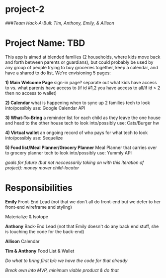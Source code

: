 # project-2
###_Team Hack-A-Bull: Tim, Anthony, Emily, & Allison_

# Project Name: TBD
This app is aimed at blended families (2 households, where kids move back and forth between parents or guardians), but could probably be used by any group of people trying to buy groceries together, keep a calendar, and have a shared to do list. We're envisioning 5 pages: 

**1) Main Welcome Page**
sign-in page? separate out what kids have access to vs. what parents have access to
(if id #1,2 you have access to all/if id > 2 then no access to wallet)

**2) Calendar** what is happening when to sync up 2 families
tech to look into/possibly use: Google Calendar API

**3) What-To-Bring** a reminder list for each child as they leave the one house and head to the other house
tech to look into/possibly use: Cats/Burger hw

**4) Virtual wallet** an ongoing record of who pays for what
tech to look into/possibly use: Sequelize

**5) Food list/Meal Planner/Grocery Planner**
Meal Planner that carries over to grocery planner
tech to look into/possibly use: Yummly API

_goals for future (but not neccessarily taking on with this iteration of project):
money mover
child-locator_

# Responsibilities

**Emily** Front-End Lead (not that we don't all do front-end but we defer to her front-end wireframe and styling)

Materialize & Isotope

**Anthony** Back-End Lead (not that Emily doesn't do any back end stuff, she is touching the code for the back-end)

**Allison** Calendar

**Tim & Anthony** Food List & Wallet

_Do what to bring first b/c we have the code for that already_

_Break own into MVP, minimum viable product & do that_
